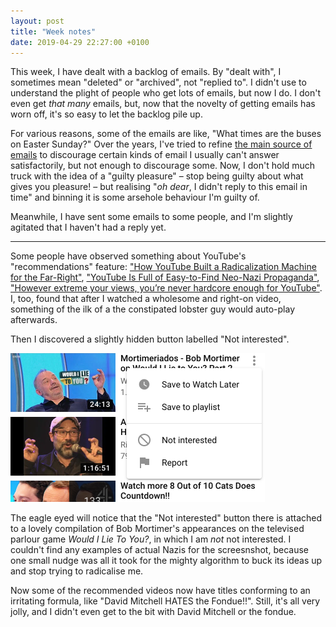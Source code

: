 ```yaml
---
layout: post
title: "Week notes"
date: 2019-04-29 22:27:00 +0100
---
```


This week, I have dealt with a backlog of emails. By "dealt with", I sometimes mean "deleted" or "archived", not "replied to".
I didn't use to understand the plight of people who get lots of emails, but now I do.
I don't even get _that many_ emails, but, now that the novelty of getting emails has worn off, it's so easy to let the backlog pile up.

For various reasons, some of the emails are like, "What times are the buses on Easter Sunday?"
Over the years, I've tried to refine [the main source of emails](https://bustimes.org/contact)
to discourage certain kinds of email I usually can't answer satisfactorily, but not enough to discourage some.
Now, I don't hold much truck with the idea of a "guilty pleasure" – stop being guilty about what gives you pleasure! – but
realising "_oh dear_, I didn't reply to this email in time" and binning it is some arsehole behaviour I'm guilty of. 

Meanwhile, I have sent some emails to some people, and I'm slightly agitated that I haven't had a reply yet.

<hr />

Some people have observed something about YouTube's "recommendations" feature: ["How YouTube Built a Radicalization Machine for the Far-Right"](https://www.thedailybeast.com/how-youtube-pulled-these-men-down-a-vortex-of-far-right-hate), ["YouTube Is Full of Easy-to-Find Neo-Nazi Propaganda"](https://motherboard.vice.com/en_us/article/xw5bxk/youtube-neo-nazi-propaganda-atomwaffen), ["However extreme your views, you’re never hardcore enough for YouTube"](https://www.theguardian.com/commentisfree/2018/sep/23/how-youtube-takes-you-to-extremes-when-it-comes-to-major-news-events).
I, too, found that after I watched a wholesome and right-on video, something of the ilk of a the constipated lobster guy would auto-play afterwards.

Then I discovered a slightly hidden button labelled "Not interested".

<img src="/images/youtube.png" alt="" width="407" height="238" style="width: 407px" />

The eagle eyed will notice that the "Not interested" button there is attached to a lovely compilation of Bob Mortimer's appearances on the televised parlour game <cite>Would I Lie To You?</cite>, in which I am _not_ not interested. I couldn't find any examples of actual Nazis for the screesnshot, because one small nudge was all it took for the mighty algorithm to buck its ideas up and stop trying to radicalise me.

Now some of the recommended videos now have titles conforming to an irritating formula, like "David Mitchell HATES the Fondue!!". Still, it's all very jolly, and I didn't even get to the bit with David Mitchell or the fondue.
